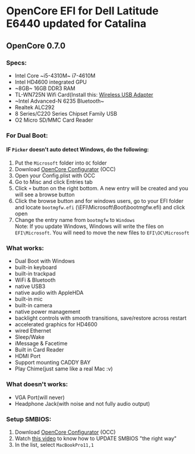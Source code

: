 # OpenCore EFI for Dell Latitude E6440 updated for Catalina
## OpenCore 0.7.0
### Specs:
  - Intel Core ~i5-4310M~ i7-4610M
  - Intel HD4600 integrated GPU
  - ~8GB~ 16GB DDR3 RAM
  - TL-WN725N Wifi Card(Install this: [Wireless USB Adapter](https://github.com/chris1111/Wireless-USB-Adapter/releases)
  - ~Intel Advanced-N 6235 Bluetooth~
  - Realtek ALC292
  - 8 Series/C220 Series Chipset Family USB
  - O2 Micro SD/MMC Card Reader
  
  ### For Dual Boot:
  #### IF `Picker` doesn't auto detect Windows, do the following:
 1. Put the `Microsoft` folder into `OC` folder
 2. Download  [OpenCore Configurator](https://mackie100projects.altervista.org/download-opencore-configurator) (OCC) 
 3. Open your Config.plist with OCC
 4. Go to Misc and click Entries tab
 5. Click `+` button on the right bottom. A new entry will be created and you will see a browse button
 6. Click the browse button and for windows users, go to your EFI folder  and locate `bootmgfw.efi`  (\EFI\Microsoft\Boot\bootmgfw.efi) and click open
 7. Change the entry name from `bootmgfw` to `Windows`<br>
 Note: If you update Windows, Windows will write the files on `EFI\Microsoft`. You will need to move the new files to `EFI\OC\Microsoft`
  

 
 ### What works:
 
 - Dual Boot with Windows
 - built-in keyboard
 - built-in trackpad
 - WiFi & Bluetooth
 - native USB3
 - native audio with AppleHDA
 - built-in mic
 - built-in camera
 - native power management
 - backlight controls with smooth transitions, save/restore across restart
 - accelerated graphics for HD4600
 - wired Ethernet
 - Sleep/Wake
 - iMessage & Facetime
 - Built in Card Reader
 - HDMI Port
 - Support mounting CADDY BAY
 - Play Chime(just same like a real Mac :v)

### What doesn't works:
 - VGA Port(will never)
 - Headphone Jack(with noise and not fully audio output)

### Setup SMBIOS:

1. Download [OpenCore Configurator](https://mackie100projects.altervista.org/download-opencore-configurator) (OCC) 
2. Watch [this video](https://drive.google.com/file/d/1KQC-r6yeYCRDAIKaIzWl3wMfrxHkTcCz/view?usp=drivesdk) to know how to UPDATE SMBIOS "the right way"
3. In the list, select `MacBookPro11,1`
